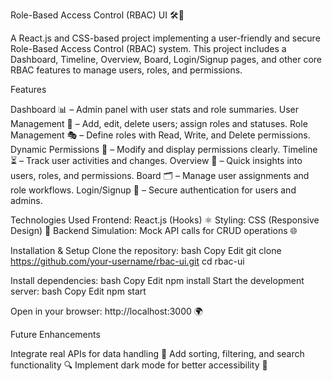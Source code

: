 Role-Based Access Control (RBAC) UI 🛠️🔐

A React.js and CSS-based project implementing a user-friendly and secure Role-Based Access Control (RBAC) system. This project includes a Dashboard, Timeline, Overview, Board, Login/Signup pages, and other core RBAC features to manage users, roles, and permissions.

Features

Dashboard 📊 – Admin panel with user stats and role summaries.
User Management 👥 – Add, edit, delete users; assign roles and statuses.
Role Management 🎭 – Define roles with Read, Write, and Delete permissions.
Dynamic Permissions 🔄 – Modify and display permissions clearly.
Timeline ⏳ – Track user activities and changes.
Overview 📝 – Quick insights into users, roles, and permissions.
Board 🗂️ – Manage user assignments and role workflows.
Login/Signup 🔑 – Secure authentication for users and admins.

Technologies Used
Frontend: React.js (Hooks) ⚛️
Styling: CSS (Responsive Design) 🎨
Backend Simulation: Mock API calls for CRUD operations 🌐

Installation & Setup
Clone the repository:
bash
Copy
Edit
git clone https://github.com/your-username/rbac-ui.git
cd rbac-ui

Install dependencies:
bash
Copy
Edit
npm install
Start the development server:
bash
Copy
Edit
npm start

Open in your browser: http://localhost:3000 🌍

Future Enhancements

Integrate real APIs for data handling 🚀
Add sorting, filtering, and search functionality 🔍
Implement dark mode for better accessibility 🌙
